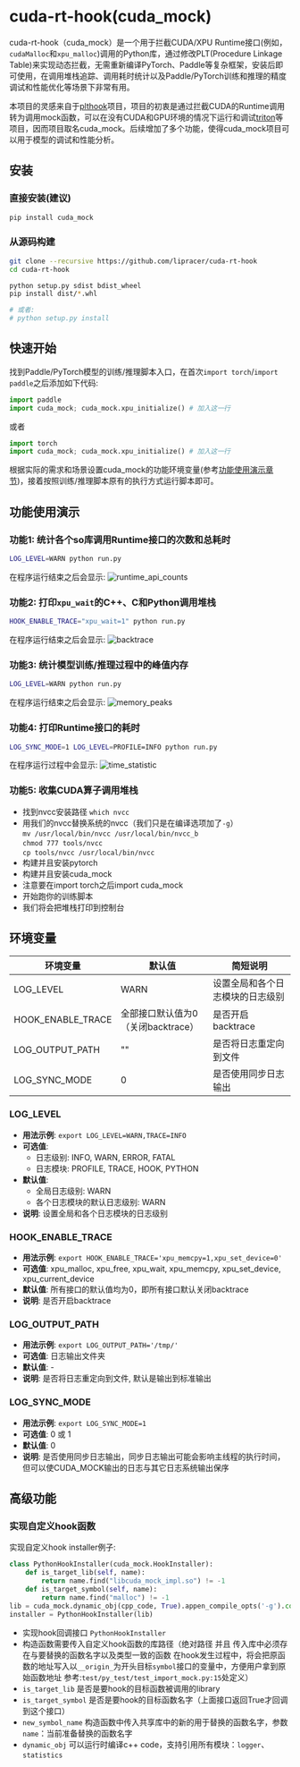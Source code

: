 # cuda-rt-hook(cuda_mock)

cuda-rt-hook（cuda_mock）是一个用于拦截CUDA/XPU Runtime接口(例如，`cudaMalloc`和`xpu_malloc`)调用的Python库，通过修改PLT(Procedure Linkage Table)来实现动态拦截，无需重新编译PyTorch、Paddle等复杂框架，安装后即可使用，在调用堆栈追踪、调用耗时统计以及Paddle/PyTorch训练和推理的精度调试和性能优化等场景下非常有用。

本项目的灵感来自于[plthook](https://github.com/kubo/plthook)项目，项目的初衷是通过拦截CUDA的Runtime调用转为调用mock函数，可以在没有CUDA和GPU环境的情况下运行和调试[triton](https://github.com/triton-lang/triton)等项目，因而项目取名cuda_mock。后续增加了多个功能，使得cuda_mock项目可以用于模型的调试和性能分析。

## 安装

### 直接安装(建议)
```bash
pip install cuda_mock
```

### 从源码构建
```bash
git clone --recursive https://github.com/lipracer/cuda-rt-hook
cd cuda-rt-hook

python setup.py sdist bdist_wheel
pip install dist/*.whl

# 或者:
# python setup.py install
```

## 快速开始

找到Paddle/PyTorch模型的训练/推理脚本入口，在首次`import torch`/`import paddle`之后添加如下代码:

```python
import paddle
import cuda_mock; cuda_mock.xpu_initialize() # 加入这一行
```
或者
```python
import torch
import cuda_mock; cuda_mock.xpu_initialize() # 加入这一行
```

根据实际的需求和场景设置cuda_mock的功能环境变量(参考[功能使用演示章节](#功能使用演示))，接着按照训练/推理脚本原有的执行方式运行脚本即可。


## 功能使用演示

### 功能1: 统计各个so库调用Runtime接口的次数和总耗时

```bash
LOG_LEVEL=WARN python run.py
```

在程序运行结束之后会显示:
![runtime_api_counts](docs/imgs/example/runtime_api_counts.jpg)


### 功能2: 打印`xpu_wait`的C++、C和Python调用堆栈

```bash
HOOK_ENABLE_TRACE="xpu_wait=1" python run.py
```

在程序运行结束之后会显示:
![backtrace](docs/imgs/example/backtrace.jpg)

### 功能3: 统计模型训练/推理过程中的峰值内存

```bash
LOG_LEVEL=WARN python run.py
```

在程序运行结束之后会显示:
![memory_peaks](docs/imgs/example/memory_peaks.jpg)

### 功能4: 打印Runtime接口的耗时

```bash 
LOG_SYNC_MODE=1 LOG_LEVEL=PROFILE=INFO python run.py
```

在程序运行过程中会显示:
![time_statistic](docs/imgs/example/time_statistic.jpeg)

### 功能5: 收集CUDA算子调用堆栈
- 找到nvcc安装路径
`which nvcc`  
- 用我们的nvcc替换系统的nvcc（我们只是在编译选项加了`-g`）  
`mv /usr/local/bin/nvcc /usr/local/bin/nvcc_b`  
`chmod 777 tools/nvcc`  
`cp tools/nvcc /usr/local/bin/nvcc`
- 构建并且安装pytorch
- 构建并且安装cuda_mock
- 注意要在import torch之后import cuda_mock
- 开始跑你的训练脚本
- 我们将会把堆栈打印到控制台

## 环境变量

| 环境变量 | 默认值 | 简短说明 |
| - | - | - |
| LOG_LEVEL         | WARN                            | 设置全局和各个日志模块的日志级别  |
| HOOK_ENABLE_TRACE | 全部接口默认值为0（关闭backtrace）  | 是否开启backtrace             |
| LOG_OUTPUT_PATH   | ""                              | 是否将日志重定向到文件          |
| LOG_SYNC_MODE     | 0                               | 是否使用同步日志输出            |

### LOG_LEVEL
- **用法示例**: `export LOG_LEVEL=WARN,TRACE=INFO`
- **可选值**: 
  - 日志级别: INFO, WARN, ERROR, FATAL
  - 日志模块: PROFILE, TRACE, HOOK, PYTHON
- **默认值**: 
  - 全局日志级别: WARN
  - 各个日志模块的默认日志级别: WARN
- **说明**: 设置全局和各个日志模块的日志级别

### HOOK_ENABLE_TRACE
- **用法示例**: `export HOOK_ENABLE_TRACE='xpu_memcpy=1,xpu_set_device=0'`
- **可选值**: xpu_malloc, xpu_free, xpu_wait, xpu_memcpy, xpu_set_device, xpu_current_device
- **默认值**: 所有接口的默认值均为0，即所有接口默认关闭backtrace
- **说明**: 是否开启backtrace

### LOG_OUTPUT_PATH
- **用法示例**: `export LOG_OUTPUT_PATH='/tmp/'`
- **可选值**: 日志输出文件夹
- **默认值**: -
- **说明**: 是否将日志重定向到文件, 默认是输出到标准输出

### LOG_SYNC_MODE
- **用法示例**: `export LOG_SYNC_MODE=1`
- **可选值**: 0 或 1
- **默认值**: 0
- **说明**: 是否使用同步日志输出，同步日志输出可能会影响主线程的执行时间，但可以使CUDA_MOCK输出的日志与其它日志系统输出保序

## 高级功能

### 实现自定义hook函数  
实现自定义hook installer例子:

```python
class PythonHookInstaller(cuda_mock.HookInstaller):
    def is_target_lib(self, name):
        return name.find("libcuda_mock_impl.so") != -1
    def is_target_symbol(self, name):
        return name.find("malloc") != -1
lib = cuda_mock.dynamic_obj(cpp_code, True).appen_compile_opts('-g').compile().get_lib()
installer = PythonHookInstaller(lib)
```

- 实现hook回调接口 `PythonHookInstaller`  
- 构造函数需要传入自定义hook函数的库路径（绝对路径 并且 传入库中必须存在与要替换的函数名字以及类型一致的函数 在hook发生过程中，将会把原函数的地址写入以`__origin_`为开头目标`symbol`接口的变量中，方便用户拿到原始函数地址 参考:`test/py_test/test_import_mock.py:15`处定义）
- `is_target_lib` 是否是要hook的目标函数被调用的library
- `is_target_symbol` 是否是要hook的目标函数名字（上面接口返回True才回调到这个接口）
- `new_symbol_name` 构造函数中传入共享库中的新的用于替换的函数名字，参数`name`：当前准备替换的函数名字
- `dynamic_obj` 可以运行时编译c++ code，支持引用所有模块：`logger`、`statistics`
